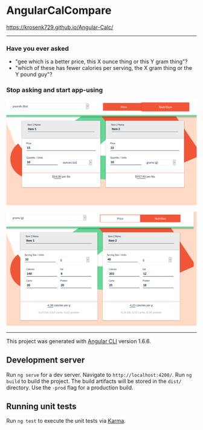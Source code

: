 # AngularCalCompare

https://krosenk729.github.io/Angular-Calc/

---
### Have you ever asked 
+ "gee which is a better price, this X ounce thing or this Y gram thing"?
+ "which of these has fewer calories per serving, the X gram thing or the Y pound guy"?

### Stop asking and start app-using

![demo 1](/src/assets/demo-1.png)

![demo 2](/src/assets/demo-2.png)


---

This project was generated with [Angular CLI](https://github.com/angular/angular-cli) version 1.6.6.

## Development server

Run `ng serve` for a dev server. 
Navigate to `http://localhost:4200/`. 
Run `ng build` to build the project. 
	The build artifacts will be stored in the `dist/` directory. 
	Use the `-prod` flag for a production build.

## Running unit tests

Run `ng test` to execute the unit tests via [Karma](https://karma-runner.github.io).
